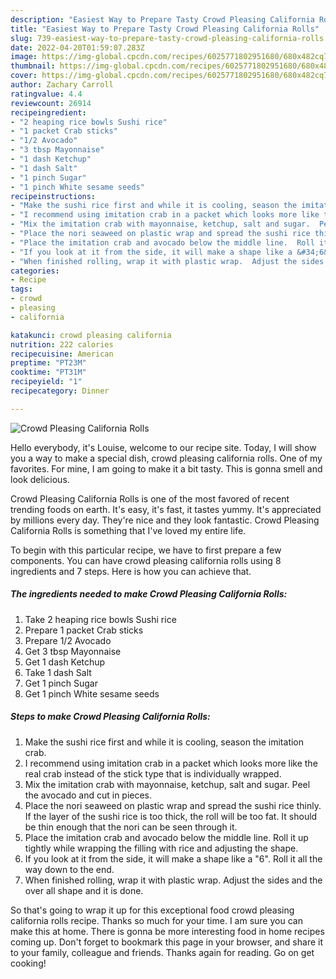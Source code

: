 ```yaml
---
description: "Easiest Way to Prepare Tasty Crowd Pleasing California Rolls"
title: "Easiest Way to Prepare Tasty Crowd Pleasing California Rolls"
slug: 739-easiest-way-to-prepare-tasty-crowd-pleasing-california-rolls
date: 2022-04-20T01:59:07.283Z
image: https://img-global.cpcdn.com/recipes/6025771802951680/680x482cq70/crowd-pleasing-california-rolls-recipe-main-photo.jpg
thumbnail: https://img-global.cpcdn.com/recipes/6025771802951680/680x482cq70/crowd-pleasing-california-rolls-recipe-main-photo.jpg
cover: https://img-global.cpcdn.com/recipes/6025771802951680/680x482cq70/crowd-pleasing-california-rolls-recipe-main-photo.jpg
author: Zachary Carroll
ratingvalue: 4.4
reviewcount: 26914
recipeingredient:
- "2 heaping rice bowls Sushi rice"
- "1 packet Crab sticks"
- "1/2 Avocado"
- "3 tbsp Mayonnaise"
- "1 dash Ketchup"
- "1 dash Salt"
- "1 pinch Sugar"
- "1 pinch White sesame seeds"
recipeinstructions:
- "Make the sushi rice first and while it is cooling, season the imitation crab."
- "I recommend using imitation crab in a packet which looks more like the real crab instead of the stick type that is individually wrapped."
- "Mix the imitation crab with mayonnaise, ketchup, salt and sugar.  Peel the avocado and cut in pieces."
- "Place the nori seaweed on plastic wrap and spread the sushi rice thinly. If the layer of the sushi rice is too thick, the roll will be too fat.  It should be thin enough that the nori can be seen through it."
- "Place the imitation crab and avocado below the middle line.  Roll it up tightly while wrapping the filling with rice and adjusting the shape."
- "If you look at it from the side, it will make a shape like a &#34;6&#34;.  Roll it all the way down to the end."
- "When finished rolling, wrap it with plastic wrap.  Adjust the sides and the over all shape and it is done."
categories:
- Recipe
tags:
- crowd
- pleasing
- california

katakunci: crowd pleasing california 
nutrition: 222 calories
recipecuisine: American
preptime: "PT23M"
cooktime: "PT31M"
recipeyield: "1"
recipecategory: Dinner

---
```



![Crowd Pleasing California Rolls](https://img-global.cpcdn.com/recipes/6025771802951680/680x482cq70/crowd-pleasing-california-rolls-recipe-main-photo.jpg)

Hello everybody, it's Louise, welcome to our recipe site. Today, I will show you a way to make a special dish, crowd pleasing california rolls. One of my favorites. For mine, I am going to make it a bit tasty. This is gonna smell and look delicious.



Crowd Pleasing California Rolls is one of the most favored of recent trending foods on earth. It's easy, it's fast, it tastes yummy. It's appreciated by millions every day. They're nice and they look fantastic. Crowd Pleasing California Rolls is something that I've loved my entire life.


To begin with this particular recipe, we have to first prepare a few components. You can have crowd pleasing california rolls using 8 ingredients and 7 steps. Here is how you can achieve that.

<!--inarticleads1-->

##### The ingredients needed to make Crowd Pleasing California Rolls:

1. Take 2 heaping rice bowls Sushi rice
1. Prepare 1 packet Crab sticks
1. Prepare 1/2 Avocado
1. Get 3 tbsp Mayonnaise
1. Get 1 dash Ketchup
1. Take 1 dash Salt
1. Get 1 pinch Sugar
1. Get 1 pinch White sesame seeds




<!--inarticleads2-->

##### Steps to make Crowd Pleasing California Rolls:

1. Make the sushi rice first and while it is cooling, season the imitation crab.
1. I recommend using imitation crab in a packet which looks more like the real crab instead of the stick type that is individually wrapped.
1. Mix the imitation crab with mayonnaise, ketchup, salt and sugar.  Peel the avocado and cut in pieces.
1. Place the nori seaweed on plastic wrap and spread the sushi rice thinly. If the layer of the sushi rice is too thick, the roll will be too fat.  It should be thin enough that the nori can be seen through it.
1. Place the imitation crab and avocado below the middle line.  Roll it up tightly while wrapping the filling with rice and adjusting the shape.
1. If you look at it from the side, it will make a shape like a &#34;6&#34;.  Roll it all the way down to the end.
1. When finished rolling, wrap it with plastic wrap.  Adjust the sides and the over all shape and it is done.




So that's going to wrap it up for this exceptional food crowd pleasing california rolls recipe. Thanks so much for your time. I am sure you can make this at home. There is gonna be more interesting food in home recipes coming up. Don't forget to bookmark this page in your browser, and share it to your family, colleague and friends. Thanks again for reading. Go on get cooking!
